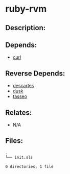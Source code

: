 # ruby-rvm

## Description:



## Depends:

  -  [curl](/salt/curl)

## Reverse Depends:

  -  [descartes](/salt/descartes)
  -  [dusk](/salt/dusk)
  -  [tasseo](/salt/tasseo)

## Relates:

  -  N/A

## Files:

```bash
.
└── init.sls

0 directories, 1 file
```
